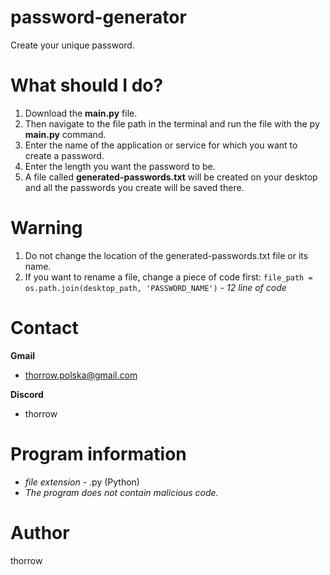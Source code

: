 # password-generator
Create your unique password.

# What should I do?
1. Download the **main.py** file.
2. Then navigate to the file path in the terminal and run the file with the py **main.py** command.
3. Enter the name of the application or service for which you want to create a password.
4. Enter the length you want the password to be.
5. A file called **generated-passwords.txt** will be created on your desktop and all the passwords you create will be saved there.

# Warning
1. Do not change the location of the generated-passwords.txt file or its name.
2. If you want to rename a file, change a piece of code first:
```file_path = os.path.join(desktop_path, 'PASSWORD_NAME')``` *- 12 line of code*

# Contact
**Gmail**
- thorrow.polska@gmail.com

**Discord**
- thorrow

# Program information
- *file extension* - .py (Python)
- *The program does not contain malicious code.*

# Author
thorrow
